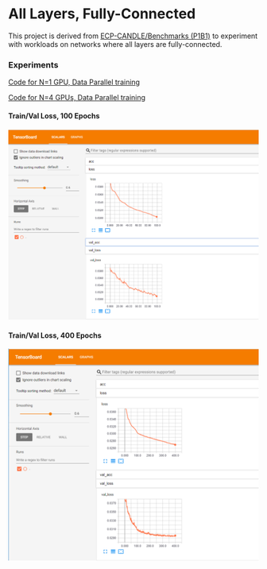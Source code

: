# All Layers, Fully-Connected

This project is derived from [ECP-CANDLE/Benchmarks (P1B1)](https://github.com/ECP-CANDLE/Benchmarks/tree/master/Pilot1/P1B1) to experiment with workloads on networks where all layers are fully-connected.

### Experiments
[Code for N=1 GPU, Data Parallel training](https://github.com/aurotripathy/all-fully-connected/blob/master/Pilot1/P1B1/p1b1_baseline_keras2.py)

[Code for N=4 GPUs, Data Parallel training](https://github.com/aurotripathy/all-fully-connected/blob/master/Pilot1/P1B1/4-gpu-p1b1_baseline_keras2.py)

#### Train/Val Loss, 100 Epochs
![TensorBoard Plot](https://github.com/aurotripathy/all-fully-connected/blob/master/Pilot1/P1B1/results/Capture100-epochs.PNG "Single GPU 100 Epochs")

#### Train/Val Loss, 400 Epochs
![TensorBoard Plot](https://github.com/aurotripathy/all-fully-connected/blob/master/Pilot1/P1B1/results/Capture400-epochs.PNG "N=4 GPUs 400 Epochs")






